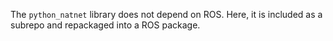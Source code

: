 The `python_natnet` library does not depend on ROS. Here, it is included as a subrepo and repackaged into a ROS package.
